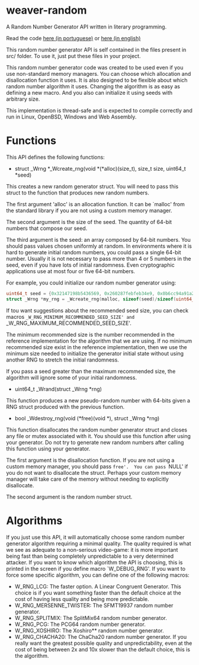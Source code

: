 # weaver-random

A Random Number Generator API written in literary programming.

Read the code [here (in portuguese)](https://github.com/thiagoharry/weaver-random/blob/master/weaver-random.pdf) or 
[here (in english)](https://github.com/thiagoharry/weaver-random/blob/master/weaver-random_en.pdf)

This random number generator API is self contained in the files present in src/ folder. To use it, just put these files in your project.

This random number generator code was created to be used even if you use non-standard memory managers. 
You can choose which allocation and disallocation function it uses. It is also designed to be flexible about
which random number algorithm it uses. Changing the algorithm is as easy as defining a new macro. And you also can 
initialize it using seeds with arbitrary size.

This implementation is thread-safe and is expected to compile correctly and run in Linux, OpenBSD, Windows and Web Assembly.

# Functions

This API defines the following functions:

* struct _Wrng *_Wcreate_rng(void *(*alloc)(size_t), size_t size, uint64_t *seed)

This creates a new random generator struct. You will need to pass this struct to the function that produces new random numbers.

The first argument 'alloc' is an allocation function. It can be `malloc' from the standard library if you are not using a custom memory manager.

The second argument is the size of the seed. The quantity of 64-bit numbers that compose our seed.

The third argument  is the seed: an array composed by 64-bit numbers. You should pass values chosen uniformly at random. In environments
where it is hard to generate initial random numbers, you could pass a single 64-bit number. Usually it is not necessary to pass more than 4 or 5
numbers in the seed, even if you have lots of initial randomness. Even cryptographic applications use at most four or five 64-bit numbers.

For example, you could initialize our random number generator using:

```c
uint64_t seed = {0x32147198b5436569, 0x260287febfeb34e9, 0x0b6cc94a91a265e4};
struct _Wrng *my_rng = _Wcreate_rng(malloc, sizeof(seed)/sizeof(uint64_t), seed);
```

If tou want suggestions about the recommended seed size, you can check macros `_W_RNG_MINIMUM_RECOMMENDED_SEED_SIZE' and 
`_W_RNG_MAXIMUM_RECOMMENDED_SEED_SIZE'. 

The minimum recommended size is the number recommended in the reference implementation
for the algorithm that we are using. If no minimum recommended size exist in the reference implementation, then we
use the minimum size needed to initialize the generator initial state without using another RNG to stretch the initial randomness.

If you pass a seed greater than the maximum recommended size, the algorithm will ignore some of your initial randomness.

* uint64_t _Wrand(struct _Wrng *rng)

This function produces a new pseudo-random number with 64-bits given a RNG struct produced with the previous function.

* bool _Wdestroy_rng(void (*free)(void *), struct _Wrng *rng)

This function disallocates the random number generator struct and closes any file or mutex associated with it.
You should use this function after using your generator.
Do not try to generate new random numbers after calling this function using your generator.

The first argument is the disallocation function. If you are not using a custom memory manager, you should pass `free'. 
You can pass `NULL' if you do not want to disallocate the struct. Perhaps your custom memory manager will take care
of the memory without needing to explicitly disallocate.

The second argument is the random number struct.

# Algorithms

If you just use this API, it will automatically choose some random number generator algorithm requiring a minimal
quality. The quality required is what we see as adequate to a non-serious video-game: it is more important
being fast than being completely unpredictable to a very determined attacker. If you want to know which algorithm
the API is choosing, this is printed in the screen if you define macro `W_DEBUG_RNG'. If you want to force
some specific algorithm, you can define one of the following macros:

* W_RNG_LCG: The faster option. A Linear Congruent Generator. This choice is if you want something faster than
 the default choice at the cost of having less quality and being more predictable.
* W_RNG_MERSENNE_TWISTER: The SFMT19937 random number generator.
* W_RNG_SPLITMIX: The SplitMix64 random number generator.
* W_RNG_PCG: The PCG64 random number generator.
* W_RNG_XOSHIRO: The Xoshiro** random number generator.
* W_RNG_CHACHA20: The ChaCha20 random number generator. If you really want
 the greatest possible quality and unpredictability, even at the cost of being between 2x and 10x slower than the default choice,
 this is the algorithm.
